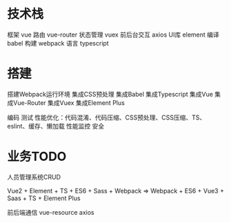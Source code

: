 # 技术栈
框架 vue
路由 vue-router
状态管理 vuex
前后台交互 axios
UI库 element
编译 babel
构建 webpack
语言 typescript

# 搭建
搭建Webpack运行环境
集成CSS预处理
集成Babel
集成Typescript
集成Vue
集成Vue-Router
集成Vuex
集成Element Plus

编码
测试
性能优化：代码混淆、代码压缩、CSS预处理、CSS压缩、TS、eslint、缓存、懒加载
性能监控
安全


# 业务TODO
人员管理系统CRUD

Vue2 + Element + TS + ES6 + Sass + Webpack
=> Webpack + ES6 + Vue3 + Saas + TS + Element Plus

前后端通信
vue-resource
axios


